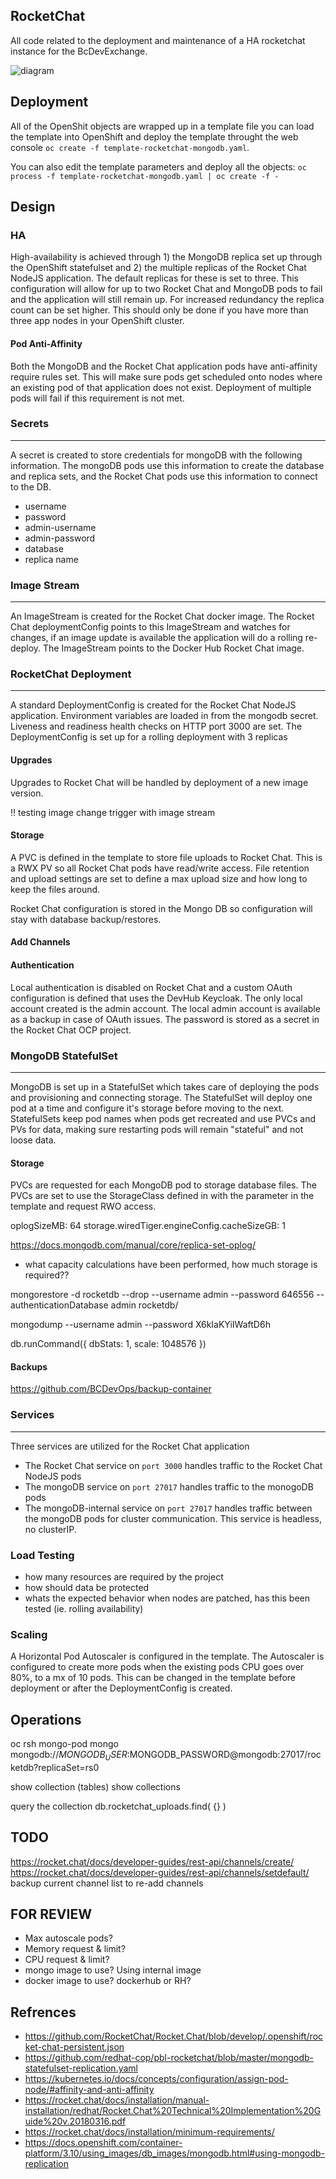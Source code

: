 ## RocketChat

All code related to the deployment and maintenance of a HA rocketchat instance for the BcDevExchange.

![diagram](RocketChat-MongoDB-HA-Design.png)

## Deployment

All of the OpenShit objects are wrapped up in a template file you can load the template into OpenShift and deploy the template throught the web console `oc create -f template-rocketchat-mongodb.yaml`.

You can also edit the template parameters and deploy all the objects: `oc process -f template-rocketchat-mongodb.yaml | oc create -f -`

## Design
 
### HA 

High-availability is achieved through 1) the MongoDB replica set up through the OpenShift statefulset and 2) the multiple replicas of the Rocket Chat NodeJS application. The default replicas for these is set to three. This configuration will allow for up to two Rocket Chat and MongoDB pods to fail and the application will still remain up. For increased redundancy the replica count can be set higher. This should only be done if you have more than three app nodes in your OpenShift cluster.

#### Pod Anti-Affinity

Both the MongoDB and the Rocket Chat application pods have anti-affinity require rules set. This will make sure pods get scheduled onto nodes where an existing pod of that application does not exist. Deployment of multiple pods will fail if this requirement is not met.

### Secrets
---
A secret is created to store credentials for mongoDB with the following information. The mongoDB pods use this information to create the database and replica sets, and the Rocket Chat pods use this information to connect to the DB.

* username
* password
* admin-username
* admin-password
* database
* replica name


### Image Stream
---

An ImageStream is created for the Rocket Chat docker image. The Rocket Chat deploymentConfig points to this ImageStream and watches for changes, if an image update is available the application will do a rolling re-deploy. The ImageStream points to the Docker Hub Rocket Chat image.

### RocketChat Deployment
---

A standard DeploymentConfig is created for the Rocket Chat NodeJS application. Environment variables are loaded in from the mongodb secret. Liveness and readiness health checks on HTTP port 3000 are set. The DeploymentConfig is set up for a rolling deployment with 3 replicas

#### Upgrades

Upgrades to Rocket Chat will be handled by deployment of a new image version.

!! testing image change trigger with image stream

#### Storage

A PVC is defined in the template to store file uploads to Rocket Chat. This is a RWX PV so all Rocket Chat pods have read/write access. File retention and upload settings are set to define a max upload size and how long to keep the files around.

Rocket Chat configuration is stored in the Mongo DB so configuration will stay with database backup/restores. 

#### Add Channels


#### Authentication

Local authentication is disabled on Rocket Chat and a custom OAuth configuration is defined that uses the DevHub Keycloak. The only local account created is the admin account. The local admin account is available as a backup in case of OAuth issues. The password is stored as a secret in the Rocket Chat OCP project.


### MongoDB StatefulSet
---

MongoDB is set up in a StatefulSet which takes care of deploying the pods and provisioning and connecting storage. The StatefulSet will deploy one pod at a time and configure it's storage before moving to the next. StatefulSets keep pod names when pods get recreated and use PVCs and PVs for data, making sure restarting pods will remain "stateful" and not loose data.

#### Storage

PVCs are requested for each MongoDB pod to storage database files. The PVCs are set to use the StorageClass defined in with the parameter in the template and request RWO access.

  oplogSizeMB: 64
storage.wiredTiger.engineConfig.cacheSizeGB: 1



https://docs.mongodb.com/manual/core/replica-set-oplog/
- what capacity calculations have been performed, how much storage is required??


mongorestore -d rocketdb --drop --username admin --password 646556 --authenticationDatabase admin rocketdb/

mongodump --username admin --password X6kIaKYiIWaftD6h

db.runCommand({ dbStats: 1, scale: 1048576 })

#### Backups
https://github.com/BCDevOps/backup-container

### Services 
---

Three services are utilized for the Rocket Chat application

* The Rocket Chat service on `port 3000` handles traffic to the Rocket Chat NodeJS pods
* The mongoDB service on `port 27017` handles traffic to the monogoDB pods
* The mongoDB-internal service on `port 27017` handles traffic between the mongoDB pods for cluster communication. This service is headless, no clusterIP.


### Load Testing

- how many resources are required by the project
- how should data be protected
- whats the expected behavior when nodes are patched, has this been tested (ie. rolling availability)

### Scaling 

A Horizontal Pod Autoscaler is configured in the template. The Autoscaler is configured to create more pods when the existing pods CPU goes over 80%, to a mx of 10 pods. This can be changed in the template before deployment or after the DeploymentConfig is created.


## Operations
oc rsh mongo-pod
mongo mongodb://$MONGODB_USER:$MONGODB_PASSWORD@mongodb:27017/rocketdb?replicaSet=rs0

show collection (tables)
show collections 

query the collection
db.rocketchat_uploads.find( {} )

## TODO

https://rocket.chat/docs/developer-guides/rest-api/channels/create/
https://rocket.chat/docs/developer-guides/rest-api/channels/setdefault/
backup current channel list to re-add channels

## FOR REVIEW

* Max autoscale pods?
* Memory request & limit?
* CPU request & limit?
* mongo image to use? Using internal image
* docker image to use? dockerhub or RH?

## Refrences

* https://github.com/RocketChat/Rocket.Chat/blob/develop/.openshift/rocket-chat-persistent.json
* https://github.com/redhat-cop/pbl-rocketchat/blob/master/mongodb-statefulset-replication.yaml
* https://kubernetes.io/docs/concepts/configuration/assign-pod-node/#affinity-and-anti-affinity
* https://rocket.chat/docs/installation/manual-installation/redhat/Rocket.Chat%20Technical%20Implementation%20Guide%20v.20180316.pdf
* https://rocket.chat/docs/installation/minimum-requirements/
* https://docs.openshift.com/container-platform/3.10/using_images/db_images/mongodb.html#using-mongodb-replication